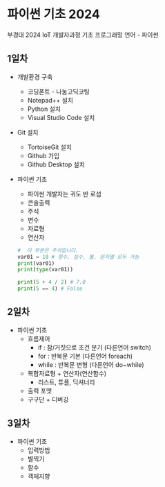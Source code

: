 # 파이썬 기초 2024
부경대 2024 IoT 개발자과정 기초 프로그래밍 언어 - 파이썬

## 1일차
- 개발환경 구축
   - 코딩폰트 - 나눔고딕코팅
   - Notepad++ 설치
   - Python 설치
   - Visual Studio Code 설치
- Git 설치
    - TortoiseGit 설치
    - Github 가입
    - Github Desktop 설치

- 파이썬 기초
    - 파이썬 개발자는 귀도 반 로섬
    - 콘솔출력
    - 주석   
    - 변수
    - 자료형
    - 연산자

    ```python
    #  이 부분은 주석입니다.
    var01 = 10 # 정수, 실수, 불, 문자열 모두 가능
    print(var01)
    print(type(var01))

    print(5 + 4 / 2) # 7.0
    print(5 == 4) # False
    ```
## 2일차
- 파이썬 기초
   - 흐름제어
      - if : 참/거짓으로 조건 분기 (다른언어 switch)
      - for : 반복문 기본 (다른언어 foreach)
      - while : 반복문 변형 (다른언어 do~while)
   - 복합자료형 + 연산자(연산함수)
        - 리스트, 튜플, 딕셔너리
   - 출력 포맷     
   - 구구단 + 디버깅


## 3일차
- 파이썬 기초
     - 입력방법
     - 별찍기
     - 함수
     - 객체지향